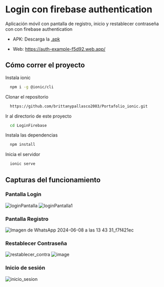 # Login con firebase authentication

Aplicación móvil con pantalla de registro, inicio y restablecer contraseña con con firebase authentication
 
- APK: Descarga la [.apk](loginFirebase/src/assets/app-debug.apk)

- Web: https://auth-example-f5d92.web.app/


## Cómo correr el proyecto

Instala ionic

```bash
  npm i -g @ionic/cli 
```


Clonar el repositorio

```bash
  https://github.com/brittanypallasco2003/Portafolio_ionic.git
```

Ir al directorio de este proyecto

```bash
  cd LoginFirebase
```

Instala las dependencias

```bash
  npm install
```

Inicia el servidor

```bash
  ionic serve
```

## Capturas del funcionamiento

### Pantalla Login
![loginPantalla](https://github.com/brittanypallasco2003/Portafolio_ionic/assets/117743650/7ae4bbf5-2b42-4480-811c-d70730d902b6)
![loginPantalla1](https://github.com/brittanypallasco2003/Portafolio_ionic/assets/117743650/9a6120c9-7069-4a94-a17a-0223b36314d4)

### Pantalla Registro
![Imagen de WhatsApp 2024-06-08 a las 13 43 31_f7f421ec](https://github.com/brittanypallasco2003/Portafolio_ionic/assets/117743650/fdbada7f-3246-48fe-b1ad-0f8b5fb254b0)

### Restablecer Contraseña
![restablecer_contra](https://github.com/brittanypallasco2003/Portafolio_ionic/assets/117743650/e38c49fb-7716-4f5d-8d7f-163a4d7e8f39)
![image](https://github.com/brittanypallasco2003/Portafolio_ionic/assets/117743650/1138113a-2f9e-4d8e-a793-0598d472c2c4)

### Inicio de sesión
![inicio_sesion](https://github.com/brittanypallasco2003/Portafolio_ionic/assets/117743650/6a3ef8c8-46ff-4661-81bc-d3953a4e2485)

